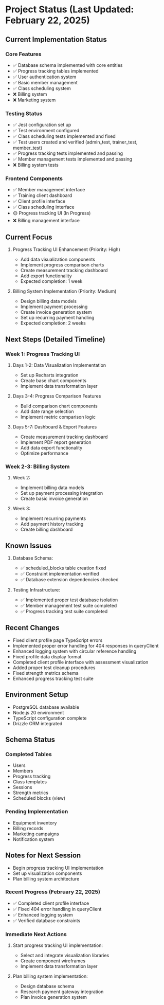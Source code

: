 # Project Status (Last Updated: February 22, 2025)

## Current Implementation Status

### Core Features
- ✅ Database schema implemented with core entities
- ✅ Progress tracking tables implemented
- ✅ User authentication system
- ✅ Basic member management
- ✅ Class scheduling system
- ❌ Billing system
- ❌ Marketing system

### Testing Status
- ✅ Jest configuration set up
- ✅ Test environment configured
- ✅ Class scheduling tests implemented and fixed
- ✅ Test users created and verified (admin_test, trainer_test, member_test)
- ✅ Progress tracking tests implemented and passing
- ✅ Member management tests implemented and passing
- ❌ Billing system tests

### Frontend Components
- ✅ Member management interface
- ✅ Training client dashboard
- ✅ Client profile interface
- ✅ Class scheduling interface
- 🟡 Progress tracking UI (In Progress)
- ❌ Billing management interface

## Current Focus
1. Progress Tracking UI Enhancement (Priority: High)
   - Add data visualization components
   - Implement progress comparison charts
   - Create measurement tracking dashboard
   - Add export functionality
   - Expected completion: 1 week

2. Billing System Implementation (Priority: Medium)
   - Design billing data models
   - Implement payment processing
   - Create invoice generation system
   - Set up recurring payment handling
   - Expected completion: 2 weeks

## Next Steps (Detailed Timeline)
### Week 1: Progress Tracking UI
1. Days 1-2: Data Visualization Implementation
   - Set up Recharts integration
   - Create base chart components
   - Implement data transformation layer

2. Days 3-4: Progress Comparison Features
   - Build comparison chart components
   - Add date range selection
   - Implement metric comparison logic

3. Days 5-7: Dashboard & Export Features
   - Create measurement tracking dashboard
   - Implement PDF report generation
   - Add data export functionality
   - Optimize performance

### Week 2-3: Billing System
1. Week 2:
   - Implement billing data models
   - Set up payment processing integration
   - Create basic invoice generation

2. Week 3:
   - Implement recurring payments
   - Add payment history tracking
   - Create billing dashboard

## Known Issues
1. Database Schema:
   - ✅ scheduled_blocks table creation fixed
   - ✅ Constraint implementation verified
   - ✅ Database extension dependencies checked

2. Testing Infrastructure:
   - ✅ Implemented proper test database isolation
   - ✅ Member management test suite completed
   - ✅ Progress tracking test suite completed

## Recent Changes
- Fixed client profile page TypeScript errors
- Implemented proper error handling for 404 responses in queryClient
- Enhanced logging system with circular reference handling
- Fixed profile data display format
- Completed client profile interface with assessment visualization
- Added proper test cleanup procedures
- Fixed strength metrics schema
- Enhanced progress tracking test suite

## Environment Setup
- PostgreSQL database available
- Node.js 20 environment
- TypeScript configuration complete
- Drizzle ORM integrated

## Schema Status
### Completed Tables
- Users
- Members
- Progress tracking
- Class templates
- Sessions
- Strength metrics
- Scheduled blocks (view)

### Pending Implementation
- Equipment inventory
- Billing records
- Marketing campaigns
- Notification system

## Notes for Next Session
- Begin progress tracking UI implementation
- Set up visualization components
- Plan billing system architecture

### Recent Progress (February 22, 2025)
- ✅ Completed client profile interface
- ✅ Fixed 404 error handling in queryClient
- ✅ Enhanced logging system
- ✅ Verified database constraints

### Immediate Next Actions
1. Start progress tracking UI implementation:
   - Select and integrate visualization libraries
   - Create component wireframes
   - Implement data transformation layer

2. Plan billing system implementation:
   - Design database schema
   - Research payment gateway integration
   - Plan invoice generation system